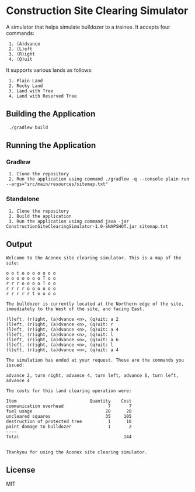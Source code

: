 # Construction Site Clearing Simulator

A simulator that helps simulate bulldozer to a trainee. It accepts four commands:

     1. (A)dvance
     2. (L)eft
     3. (R)ight
     4. (Q)uit


It supports various lands as follows:

     1. Plain Land
     2. Rocky Land
     3. Land with Tree
     4. Land with Reserved Tree



## Building the Application

     ./gradlew build

## Running the Application

### Gradlew

     1. Clone the repository
     2. Run the application using command ./gradlew -q --console plain run --args="src/main/resources/sitemap.txt"

### Standalone

     1. Clone the repository
     2. Build the application 
     3. Run the application using command java -jar ConstructionSiteClearingSimulator-1.0-SNAPSHOT.jar sitemap.txt 

## Output

    Welcome to the Aconex site clearing simulator. This is a map of the site:
    
    o o t o o o o o o o
    o o o o o o o T o o
    r r r o o o o T o o
    r r r r o o o o o o
    r r r r r t o o o o
    
    The bulldozer is currently located at the Northern edge of the site, immediately to the West of the site, and facing East.
    
    (l)eft, (r)ight, (a)dvance <n>, (q)uit: a 2
    (l)eft, (r)ight, (a)dvance <n>, (q)uit: r
    (l)eft, (r)ight, (a)dvance <n>, (q)uit: a 4
    (l)eft, (r)ight, (a)dvance <n>, (q)uit: l  
    (l)eft, (r)ight, (a)dvance <n>, (q)uit: a 6
    (l)eft, (r)ight, (a)dvance <n>, (q)uit: l
    (l)eft, (r)ight, (a)dvance <n>, (q)uit: a 4
    
    The simulation has ended at your request. These are the commands you issued:
    
    advance 2, turn right, advance 4, turn left, advance 6, turn left, advance 4
    
    The costs for this land clearing operation were:
    
    Item                            Quantity    Cost
    communication overhead                 7       7
    fuel usage                            20      20
    uncleared squares                     35     105
    destruction of protected tree          1      10
    paint damage to bulldozer              1       2
    ----
    Total                                        144
    
    
    Thankyou for using the Aconex site clearing simulator.

## License
MIT

